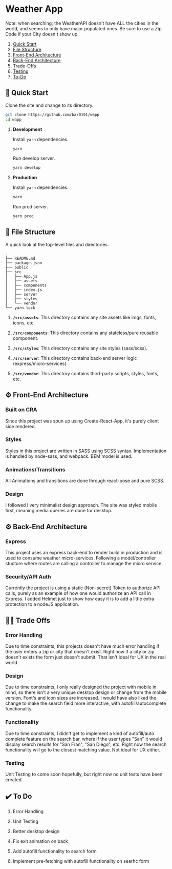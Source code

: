 # Weather App
Note: when searching; the WeatherAPI doesn't have ALL the cities in the world, and seems to only have major populated ones. Be sure to use a Zip Code if your City doesn't show up. 

1. [Quick Start](#quick-start)  
2. [File Structure](#file-structure)
3. [Front-End Architecture](#front-end)  
4. [Back-End Architecture](#back-end)
6. [Trade-Offs](#trade-offs)
5. [Testing](#testing)
7. [To-Do](#to-do)  

## 🚀 Quick Start
<a name="quick-start"/>

Clone the site and change to its directory. 

  ```sh
  git clone https://github.com/bar0191/wapp
  cd wapp
  ```

1.  **Development**

    Install `yarn` dependencies.
    
    ```sh 
    yarn
    ```
    
    Run develop server.
    
    ```sh
    yarn develop
    ```

1.  **Production**
    
      Install `yarn` dependencies.
      
      ```sh 
      yarn
      ```
      
      Run prod server.
      
      ```sh
      yarn prod
      ```
    
## 🧐 File Structure
<a name="file-structure"/>

A quick look at the top-level files and directories.

    .
    ├── README.md
    ├── package.json
    ├── public
    ├── src
    │   ├── App.js
    │   ├── assets
    │   ├── components
    │   ├── index.js
    │   ├── server
    │   ├── styles
    │   └── vendor
    └── yarn.lock

  1.  **`/src/assets`**: This directory contains any site assets like imgs, fonts, icons, etc. 

  1.  **`/src/components`**: This directory contains any stateless/pure reusable component.
      
  1.  **`/src/styles`**: This directory contains any site styles (sass/scss).
  
  1.  **`/src/server`**: This directory contains back-end server logic (express/micro-services) 

  1.  **`/src/vendor`**: This directory contains third-party scripts, styles, fonts, etc. 


## ⚙️ Front-End Architecture
<a name="front-end"/>

### Built on CRA

Since this project was spun up using Create-React-App, it's purely client side rendered. 

### Styles

Styles in this project are written in SASS using SCSS syntax. Implementation is handled by node-sass, and webpack. BEM model is used.

### Animations/Transitions

All Animations and transitions are done through react-pose and pure SCSS. 

### Design

I followed I very minimalist design approach. The site was styled mobile first, meaning media queries are done for desktop. 

## ⚙️ Back-End Architecture
<a name="back-end"/>

### Express

This project uses an express back-end to render build in production and is used to consume weather micro-services. Following a model/controller stucture where routes are calling a controller to manage the micro service. 

### Security/API Auth

Currently the project is using a static (Non-secret) Token to authorize API calls, purely as an example of how one would authorize an API call in Express. I added Helmet just to show how easy it is to add a little extra protection to a nodeJS application. 

## 👨‍💻 Trade Offs
<a name="trade-offs"/>

### Error Handling
Due to time constraints, this projects doesn't have much error handling if the user enters a zip or city that doesn't exist. Right now if a city or zip doesn't exists the form just doesn't submit. That isn't ideal for UX in the real world. 


### Design
Due to time constraints, I only really designed the project with mobile in mind, so there isn't a very unique desktop design or change from the mobile version. Font's and icon sizes are increased. I would have also liked the change to make the search field more interactive, with autofill/autocomplete functionality.

### Functionality
Due to time constraints, I didn't get to implement a kind of autofill/auto complete feature on the search bar, where if the user types "San" it would display search results for "San Fran", "San Diego", etc. Right now the search functionality will go to the closest matching value. Not ideal for UX either. 

### Testing
<a name="testing"/>

Unit Testing to come soon hopefully, but right now no unit tests have been created. 


## ✔️ To Do
<a name="to-do"/>

  1. Error Handling

  1. Unit Testing
  
  1. Better desktop design
  
  1. Fix exit animation on back
  
  1. Add autofill functionality to search form
  
  1. implement pre-fetching with autofill functionality on searhc form
